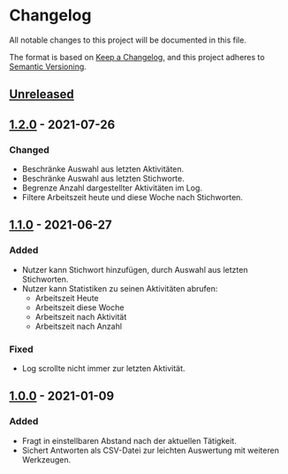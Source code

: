 # Changelog

All notable changes to this project will be documented in this file.

The format is based on [Keep a Changelog][1], and this project adheres to
[Semantic Versioning][2].

## [Unreleased]

## [1.2.0] - 2021-07-26

### Changed

- Beschränke Auswahl aus letzten Aktivitäten.
- Beschränke Auswahl aus letzten Stichworte.
- Begrenze Anzahl dargestellter Aktivitäten im Log.
- Filtere Arbeitszeit heute und diese Woche nach Stichworten.

## [1.1.0] - 2021-06-27

### Added

- Nutzer kann Stichwort hinzufügen, durch Auswahl aus letzten Stichworten.
- Nutzer kann Statistiken zu seinen Aktivitäten abrufen:
    - Arbeitszeit Heute
    - Arbeitszeit diese Woche
    - Arbeitszeit nach Aktivität
    - Arbeitszeit nach Anzahl

### Fixed

- Log scrollte nicht immer zur letzten Aktivität.

## [1.0.0] - 2021-01-09

### Added

- Fragt in einstellbaren Abstand nach der aktuellen Tätigkeit.
- Sichert Antworten als CSV-Datei zur leichten Auswertung mit weiteren
  Werkzeugen.

[1]: https://keepachangelog.com/en/1.0.0/

[2]: https://semver.org/spec/v2.0.0.html

[Unreleased]: https://github.com/falkoschumann/activity-sampling-java/compare/v1.2.0...HEAD

[1.2.0]: https://github.com/falkoschumann/activity-sampling-java/compare/v1.1.0...v1.2.0

[1.1.0]: https://github.com/falkoschumann/activity-sampling-java/compare/v1.0.0...v1.1.0

[1.0.0]: https://github.com/falkoschumann/activity-sampling-java/releases/tag/v1.0.0
